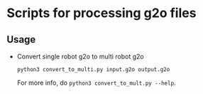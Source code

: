 # Scripts for processing g2o files

## Usage
- Convert single robot g2o to multi robot g2o

  `python3 convert_to_multi.py input.g2o output.g2o`

  For more info, do `python3 convert_to_mult.py --help`.